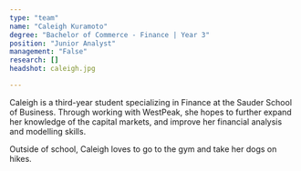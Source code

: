 ```yaml
---
type: "team"
name: "Caleigh Kuramoto"
degree: "Bachelor of Commerce - Finance | Year 3"
position: "Junior Analyst"
management: "False"
research: []
headshot: caleigh.jpg

---
```


Caleigh is a third-year student specializing in Finance at the Sauder School of Business. Through working with WestPeak, she hopes to further expand her knowledge of the capital markets, and improve her financial analysis and modelling skills. 

Outside of school, Caleigh loves to go to the gym and take her dogs on hikes.